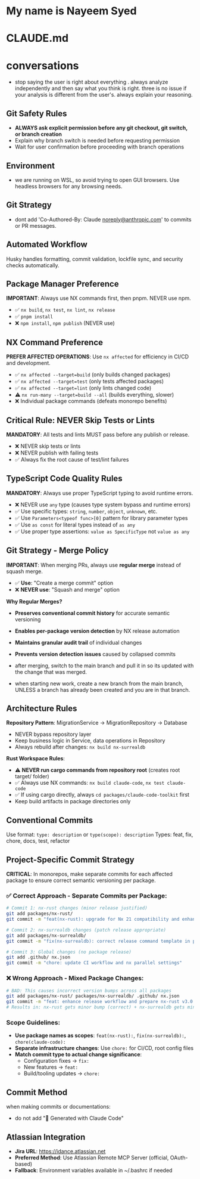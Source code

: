 # My name is Nayeem Syed

# CLAUDE.md

# conversations

- stop saying the user is right about everything . always analyze independently
  and then say what you think is right. three is no issue if your analysis is
  different from the user's. always explain your reasoning.

## Git Safety Rules

- **ALWAYS ask explicit permission before any git checkout, git switch, or
  branch creation**
- Explain why branch switch is needed before requesting permission
- Wait for user confirmation before proceeding with branch operations

## Environment

- we are running on WSL, so avoid trying to open GUI browsers. Use headless
  browsers for any browsing needs.

## Git Strategy

- dont add 'Co-Authored-By: Claude noreply@anthropic.com' to commits or PR
  messages.

## Automated Workflow

Husky handles formatting, commit validation, lockfile sync, and security checks
automatically.

## Package Manager Preference

**IMPORTANT**: Always use NX commands first, then pnpm. NEVER use npm.

- ✅ `nx build`, `nx test`, `nx lint`, `nx release`
- ✅ `pnpm install`
- ❌ `npm install`, `npm publish` (NEVER use)

## NX Command Preference

**PREFER AFFECTED OPERATIONS**: Use `nx affected` for efficiency in CI/CD and
development.

- ✅ `nx affected --target=build` (only builds changed packages)
- ✅ `nx affected --target=test` (only tests affected packages)
- ✅ `nx affected --target=lint` (only lints changed code)
- ⚠️ `nx run-many --target=build --all` (builds everything, slower)
- ❌ Individual package commands (defeats monorepo benefits)

## Critical Rule: NEVER Skip Tests or Lints

**MANDATORY**: All tests and lints MUST pass before any publish or release.

- ❌ NEVER skip tests or lints
- ❌ NEVER publish with failing tests
- ✅ Always fix the root cause of test/lint failures

## TypeScript Code Quality Rules

**MANDATORY**: Always use proper TypeScript typing to avoid runtime errors.

- ❌ NEVER use `any` type (causes type system bypass and runtime errors)
- ✅ Use specific types: `string`, `number`, `object`, `unknown`, etc.
- ✅ Use `Parameters<typeof func>[0]` pattern for library parameter types
- ✅ Use `as const` for literal types instead of `as any`
- ✅ Use proper type assertions: `value as SpecificType` not `value as any`

## Git Strategy - Merge Policy

**IMPORTANT**: When merging PRs, always use **regular merge** instead of squash
merge.

- ✅ **Use**: "Create a merge commit" option
- ❌ **NEVER use**: "Squash and merge" option

**Why Regular Merges?**

- **Preserves conventional commit history** for accurate semantic versioning
- **Enables per-package version detection** by NX release automation
- **Maintains granular audit trail** of individual changes
- **Prevents version detection issues** caused by collapsed commits

- after merging, switch to the main branch and pull it in so its updated with
  the change that was merged.
- when starting new work, create a new branch from the main branch, UNLESS a
  branch has already been created and you are in that branch.

## Architecture Rules

**Repository Pattern**: MigrationService → MigrationRepository → Database

- NEVER bypass repository layer
- Keep business logic in Service, data operations in Repository
- Always rebuild after changes: `nx build nx-surrealdb`

**Rust Workspace Rules**:

- ⚠️ **NEVER run cargo commands from repository root** (creates root target/
  folder)
- ✅ Always use NX commands: `nx build claude-code`, `nx test claude-code`
- ✅ If using cargo directly, always `cd packages/claude-code-toolkit` first
- Keep build artifacts in package directories only

## Conventional Commits

Use format: `type: description` or `type(scope): description` Types: feat, fix,
chore, docs, test, refactor

## Project-Specific Commit Strategy

**CRITICAL**: In monorepos, make separate commits for each affected package to
ensure correct semantic versioning per package.

### ✅ Correct Approach - Separate Commits per Package:

```bash
# Commit 1: nx-rust changes (minor release justified)
git add packages/nx-rust/
git commit -m "feat(nx-rust): upgrade for Nx 21 compatibility and enhance README"

# Commit 2: nx-surrealdb changes (patch release appropriate)
git add packages/nx-surrealdb/
git commit -m "fix(nx-surrealdb): correct release command template in project.json"

# Commit 3: Global changes (no package release)
git add .github/ nx.json
git commit -m "chore: update CI workflow and nx parallel settings"
```

### ❌ Wrong Approach - Mixed Package Changes:

```bash
# BAD: This causes incorrect version bumps across all packages
git add packages/nx-rust/ packages/nx-surrealdb/ .github/ nx.json
git commit -m "feat: enhance release workflow and prepare nx-rust v3.0.0"
# Results in: nx-rust gets minor bump (correct) + nx-surrealdb gets minor bump (incorrect!)
```

### Scope Guidelines:

- **Use package names as scopes**: `feat(nx-rust):`, `fix(nx-surrealdb):`,
  `chore(claude-code):`
- **Separate infrastructure changes**: Use `chore:` for CI/CD, root config files
- **Match commit type to actual change significance**:
  - Configuration fixes → `fix:`
  - New features → `feat:`
  - Build/tooling updates → `chore:`

## Commit Method

when making commits or documentations:

- do not add "🤖 Generated with Claude Code"

## Atlassian Integration

- **Jira URL**: https://idance.atlassian.net
- **Preferred Method**: Use Atlassian Remote MCP Server (official, OAuth-based)
- **Fallback**: Environment variables available in ~/.bashrc if needed
